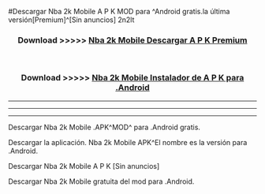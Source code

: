 #Descargar Nba 2k Mobile  A P K MOD para ^Android gratis.la última versión[Premium]^[Sin anuncios] 2n2lt



<div align="center">
<h3>Download >>>>> <a href="https://es-web.web.app/?es= Nba 2k Mobile ">Nba 2k Mobile  Descargar A P K Premium</a></h3><br>

<h3>Download >>>>> <a href="https://es-web.web.app/?es= Nba 2k Mobile ">Nba 2k Mobile  Instalador de A P K para .Android</a></h3>
</div>


----------------------------------------------------------

----------------------------------------------------------

----------------------------------------------------------

Descargar Nba 2k Mobile  .APK^MOD^ para .Android gratis.

Descargar la aplicación. Nba 2k Mobile  APK^El nombre es la versión para .Android.

Descargar Nba 2k Mobile  A P K [Sin anuncios]

Descargar Nba 2k Mobile  gratuita del mod para .Android.